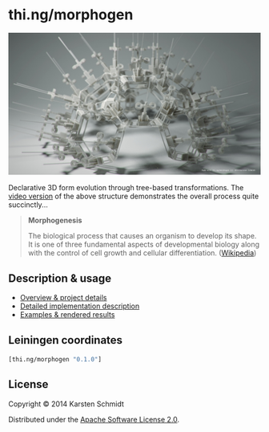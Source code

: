 # thi.ng/morphogen

![Morphogen Hex Virus](assets/img/morphogen-virus.jpg)

Declarative 3D form evolution through tree-based transformations. The [video version](https://www.youtube.com/watch?v=vXlOB4NfAE0) of the above structure demonstrates the overall process quite succinctly...

> **Morphogenesis**
>
> The biological process that causes an organism to develop its shape.
> It is one of three fundamental aspects of developmental biology along
> with the control of cell growth and cellular differentiation.
> ([Wikipedia](http://en.wikipedia.org/wiki/Morphogenesis))

## Description & usage

- [Overview & project details](src/index.org)
- [Detailed implementation description](src/core.org)
- [Examples & rendered results](src/examples.org)

## Leiningen coordinates

```clj
[thi.ng/morphogen "0.1.0"]
```

## License

Copyright © 2014 Karsten Schmidt

Distributed under the [Apache Software License 2.0](http://www.apache.org/licenses/LICENSE-2.0).
